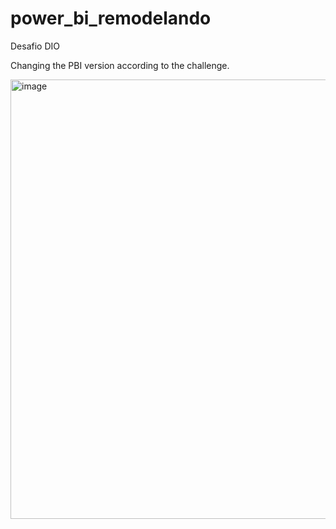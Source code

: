 # power_bi_remodelando
Desafio DIO

Changing the PBI version according to the challenge. 

<img width="703" alt="image" src="https://github.com/user-attachments/assets/be716f67-3c8d-48ed-976e-5dc3d157b8e5">
